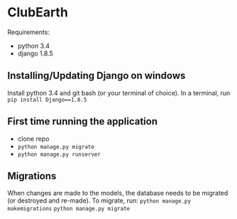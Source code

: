 # ClubEarth

Requirements:
* python 3.4
* django 1.8.5

## Installing/Updating Django on windows 
Install python 3.4 and git bash (or your terminal of choice).
In a terminal, run `pip install Django==1.8.5`

## First time running the application
* clone repo
* `python manage.py migrate`
* `python manage.py runserver`

## Migrations
When changes are made to the models, the database needs to be migrated (or destroyed and re-made).
To migrate, run:
`python manage.py makemigrations`
`python manage.py migrate`
